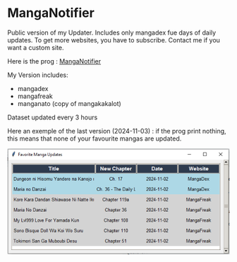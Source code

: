 # MangaNotifier
Public version of my Updater. Includes only mangadex fue days of daily updates.  To get more websites, you have to subscribe.  Contact me if you want a custom site.

Here is the prog : [MangaNotifier](https://github.com/Ellimaaac/MangaNotifier/blob/main/MangaNotifier.py)

My Version includes: 
- mangadex
- mangafreak
- manganato (copy of mangakakalot)

Dataset updated every 3 hours


Here an exemple of the last version (2024-11-03) : 
if the prog print nothing, this means that none of your favourite mangas are updated.
<p align="center"><img src="GIMU2.png" width="700" /> </p> 
